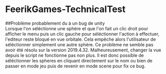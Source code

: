 # FeerikGames-TechnicalTest

##Problème probablement du à un bug de unity <br/>
Lorsque l'on séléctionne une sphère et que l'on fait un clic droit pour afficher le menu puis un clic gauche pour séléctionner l'action à effectuer, l'editeur reste bloqué en vue orbitale. Cela empêche alors l'utilisateur de séléctionner simplement une autre sphère. Ce problème ne semble pas avoir été résolu sur la version 2019.4.32. Malheureusement, changer la vue depuis le script ne fonctionne pas non plus. Il est donc possible de séléctionner les spheres en cliquant directement sur le nom ou bien de passer en mode jeu puis de revenir en mode scene pour fix ce bug.
